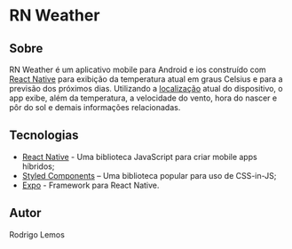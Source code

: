 # RN Weather

## Sobre

RN Weather é um aplicativo mobile para Android e ios construído com [React Native](https://reactnative.dev/) para exibição da temperatura atual em graus Celsius e para a previsão dos próximos dias. Utilizando a [localização](https://docs.expo.io/versions/latest/sdk/location/) atual do dispositivo, o app exibe, além da temperatura, a velocidade do vento, hora do nascer e pôr do sol e demais informações relacionadas.

## Tecnologias

- [React Native](https://reactnative.dev/) - Uma biblioteca JavaScript para criar mobile apps híbridos;
- [Styled Components](https://styled-components.com/) – Uma biblioteca popular para uso de CSS-in-JS;
- [Expo](https://expo.io/) - Framework para React Native.

## Autor

Rodrigo Lemos
